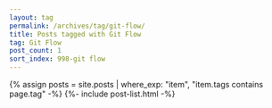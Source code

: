 ```yaml
---
layout: tag
permalink: /archives/tag/git-flow/
title: Posts tagged with Git Flow
tag: Git Flow
post_count: 1
sort_index: 998-git flow
---
```

{% assign posts = site.posts | where_exp: "item", "item.tags contains page.tag" -%}
{%- include post-list.html -%}
